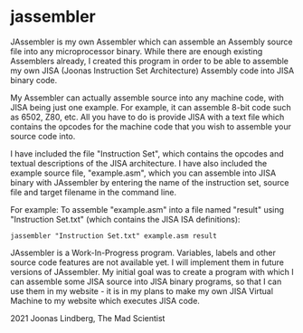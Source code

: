# jassembler
JAssembler is my own Assembler which can assemble an Assembly source file into any microprocessor binary.
While there are enough existing Assemblers already, I created this program in order to be able to assemble my own JISA (Joonas Instruction Set Architecture) Assembly code into JISA binary code.

My Assembler can actually assemble source into any machine code, with JISA being just one example.
For example, it can assemble 8-bit code such as 6502, Z80, etc.
All you have to do is provide JISA with a text file which contains the opcodes for the machine code that you wish to assemble your source code into.

I have included the file "Instruction Set", which contains the opcodes and textual descriptions of the JISA architecture.
I have also included the example source file, "example.asm", which you can assemble into JISA binary with JAssembler by entering the name of the instruction set, source file and target filename in the command line.

For example:
To assemble "example.asm" into a file named "result" using "Instruction Set.txt" (which contains the JISA ISA definitions):

<code>jassembler "Instruction Set.txt" example.asm result</code>

JAssembler is a Work-In-Progress program. Variables, labels and other source code features are not available yet. I will implement them in future versions of JAssembler. My initial goal was to create a program with which I can assemble some JISA source into JISA binary programs, so that I can use them in my website - it is in my plans to make my own JISA Virtual Machine to my website which executes JISA code.

2021 Joonas Lindberg, The Mad Scientist
